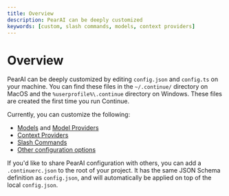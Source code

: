 ```yaml
---
title: Overview
description: PearAI can be deeply customized
keywords: [custom, slash commands, models, context providers]
---
```


# Overview

PearAI can be deeply customized by editing `config.json` and `config.ts` on your machine. You can find these files in the `~/.continue/` directory on MacOS and the `%userprofile%\.continue` directory on Windows. These files are created the first time you run Continue.

Currently, you can customize the following:

- [Models](../setup/select-model.md) and [Model Providers](../setup/model-providers.md)
- [Context Providers](./context-providers.md)
- [Slash Commands](./slash-commands.md)
- [Other configuration options](../reference/config.mdx)

If you'd like to share PearAI configuration with others, you can add a `.continuerc.json` to the root of your project. It has the same JSON Schema definition as `config.json`, and will automatically be applied on top of the local `config.json`.
